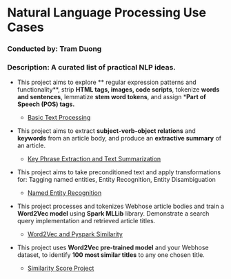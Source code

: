 # Natural Language Processing Use Cases
### Conducted by: Tram Duong

### Description: A curated list of practical NLP ideas.

+ This project aims to explore ** regular expression patterns and functionality**, strip **HTML tags, images, code scripts**, tokenize **words and sentences**, lemmatize **stem word tokens**, and assign ***Part of Speech (POS) tags.**
	+ [Basic Text Processing](https://github.com/tramduong/Text-and-Natural-Language-Analytics/blob/main/Short-NLP-Projects/Basic%20Text%20Processing.ipynb)

+ This project aims to extract **subject-verb-object relations** and **keywords** from an article body, and produce an **extractive summary** of an article.
	+ [Key Phrase Extraction and Text Summarization](https://github.com/tramduong/Text-and-Natural-Language-Analytics/blob/main/Short-NLP-Projects/Keyphraseextract.ipynb)

+ This project aims to take preconditioned text and apply transformations for: Tagging named entities, Entity Recognition, Entity Disambiguation
	+ [Named Entity Recognition](https://github.com/tramduong/Text-and-Natural-Language-Analytics/blob/main/Short-NLP-Projects/NamedEntityRecognition.ipynb)

+ This project processes and tokenizes Webhose article bodies and train a **Word2Vec model** using **Spark MLLib** library. Demonstrate a search query implementation and retrieved article titles.
	+ [Word2Vec and Pyspark Similarity](https://github.com/tramduong/Text-and-Natural-Language-Analytics/blob/main/Short-NLP-Projects/Pyspacktoken.ipynb)

+ This project uses **Word2Vec pre-trained model** and your Webhose dataset, to identify **100 most similar titles** to any one chosen title.
	+ [Similarity Score Project](https://github.com/tramduong/Text-and-Natural-Language-Analytics/blob/main/Short-NLP-Projects/SemanticSimilarity.ipynb)








